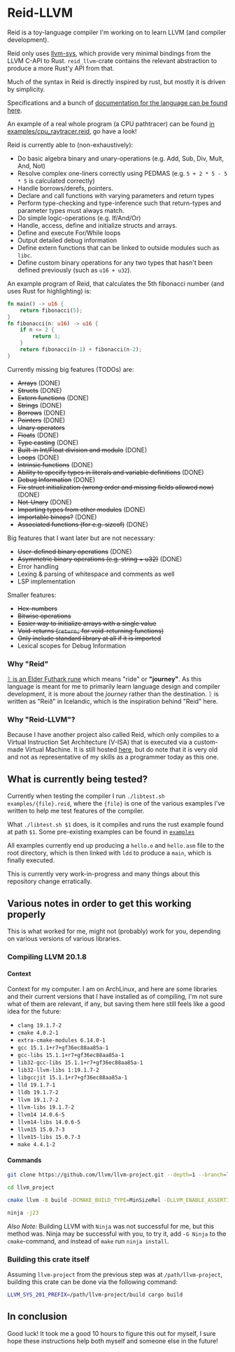 # Reid-LLVM
Reid is a toy-language compiler I'm working on to learn LLVM (and compiler
development).

Reid only uses [llvm-sys](https://gitlab.com/taricorp/llvm-sys.rs), which
provide very minimal bindings from the LLVM C-API to Rust. `reid_llvm`-crate
contains the relevant abstraction to produce a more Rust'y API from that.

Much of the syntax in Reid is directly inspired by rust, but mostly it is driven
by simplicity.

Specifications and a bunch of [documentation for the language can be found
here](./documentation/).

An example of a real whole program (a CPU pathtracer) can be found [in
examples/cpu_raytracer.reid](./examples/cpu_raytracer.reid), go have a look!

Reid is currently able to (non-exhaustively):
- Do basic algebra binary and unary-operations (e.g. Add, Sub, Div, Mult, And,
  Not)
- Resolve complex one-liners correctly using PEDMAS (e.g. `5 + 2 * 5 - 5 *
  5` is calculated correctly)
- Handle borrows/derefs, pointers.
- Declare and call functions with varying parameters and return types
- Perform type-checking and type-inference such that return-types and
  parameter types must always match.
- Do simple logic-operations (e.g. If/And/Or)
- Handle, access, define and initialize structs and arrays.
- Define and execute For/While loops
- Output detailed debug information
- Define extern functions that can be linked to outside modules such as `libc`.
- Define custom binary operations for any two types that hasn't been defined
  previously (such as `u16 + u32`).


An example program of Reid, that calculates the 5th fibonacci number (and uses
Rust for highlighting) is:
```rust
fn main() -> u16 {
    return fibonacci(5);
}
fn fibonacci(n: u16) -> u16 {
    if n <= 2 {
        return 1;
    }
    return fibonacci(n-1) + fibonacci(n-2);
}
```

Currently missing big features (TODOs) are:
- ~~Arrays~~ (DONE)
- ~~Structs~~ (DONE)
- ~~Extern functions~~ (DONE)
- ~~Strings~~ (DONE)
- ~~Borrows~~ (DONE)
- ~~Pointers~~ (DONE)
- ~~Unary operators~~
- ~~Floats~~ (DONE)
- ~~Type casting~~ (DONE)
- ~~Built-in Int/Float division and modulo~~ (DONE)
- ~~Loops~~ (DONE)
- ~~Intrinsic functions~~ (DONE)
- ~~Ability to specify types in literals and variable definitions~~ (DONE)
- ~~Debug Information~~ (DONE)
- ~~Fix struct initialization (wrong order and missing fields allowed now)~~ (DONE)
- ~~Not-Unary~~ (DONE)
- ~~Importing types from other modules~~ (DONE)
- ~~Importable binops?~~ (DONE)
- ~~Associated functions (for e.g. sizeof)~~ (DONE)

Big features that I want later but are not necessary:
- ~~User-defined binary operations~~ (DONE)
- ~~Asymmetric binary operations (e.g. string + u32)~~ (DONE)
- Error handling
- Lexing & parsing of whitespace and comments as well
- LSP implementation

Smaller features:
- ~~Hex-numbers~~
- ~~Bitwise operations~~
- ~~Easier way to initialize arrays with a single value~~
- ~~Void-returns (`return;` for void-returning functions)~~
- ~~Only include standard library at all if it is imported~~
- Lexical scopes for Debug Information

### Why "Reid"

[ᚱ is an Elder Futhark rune](https://en.wikipedia.org/wiki/Raido) which means
"ride" or **"journey"**. As this language is meant for me to primarily learn
language design and compiler development, it is more about the *journey* rather
than the destination. ᚱ is written as "Reið" in Icelandic, which is the
inspiration behind "Reid" here.

### Why "Reid-LLVM"?

Because I have another project also called Reid, which only compiles to a
Virtual Instruction Set Architecture (V-ISA) that is executed via a custom-made
Virtual Machine. It is still hosted
[here](https://git.teascade.net/teascade/reid), but do note that it is very old
and not as representative of my skills as a programmer today as this one.

## What is currently being tested?

Currently when testing the compiler I run `./libtest.sh examples/{file}.reid`,
where the `{file}` is one of the various examples I've written to help me test
features of the compiler.

What `./libtest.sh $1` does, is it compiles and runs the rust example found at
path `$1`. Some pre-existing examples can be found in [`examples`](./examples)

All examples currently end up producing a `hello.o` and `hello.asm` file to the
root directory, which is then linked with `ldd` to produce a `main`, which is
finally executed.

This is currently very work-in-progress and many things about this repository
change erratically.

## Various notes in order to get this working properly
This is what worked for me, might not (probably) work for you, depending on
various versions of various libraries.

### Compiling LLVM 20.1.8

#### Context
Context for my computer. I am on ArchLinux, and here are some libraries and
their current versions that I have installed as of compiling, I'm not sure what
of them are relevant, if any, but saving them here still feels like a good idea
for the future:
- `clang 19.1.7-2`
- `cmake 4.0.2-1`
- `extra-cmake-modules 6.14.0-1`
- `gcc 15.1.1+r7+gf36ec88aa85a-1`
- `gcc-libs 15.1.1+r7+gf36ec88aa85a-1`
- `lib32-gcc-libs 15.1.1+r7+gf36ec88aa85a-1`
- `lib32-llvm-libs 1:19.1.7-2`
- `libgccjit 15.1.1+r7+gf36ec88aa85a-1`
- `lld 19.1.7-1`
- `lldb 19.1.7-2`
- `llvm 19.1.7-2`
- `llvm-libs 19.1.7-2`
- `llvm14 14.0.6-5`
- `llvm14-libs 14.0.6-5`
- `llvm15 15.0.7-3`
- `llvm15-libs 15.0.7-3`
- `make 4.4.1-2`


#### Commands

```sh
git clone https://github.com/llvm/llvm-project.git --depth=1 --branch=llvmorg-20.1.8

cd llvm_project

cmake llvm -B build -DCMAKE_BUILD_TYPE=MinSizeRel -DLLVM_ENABLE_ASSERTIONS=ON -DLLVM_INCLUDE_TESTS=OFF -DLLVM_BUILD_BENCHMARKS=OFF -G Ninja -DLLVM_USE_LINKER="ld.lld" -DLLVM_PARALLEL_LINK_JOBS=8

ninja -j23
```

*Also Note:* Building LLVM with `Ninja` was not successful for me, but this
method was. Ninja may be successful with you, to try it, add `-G Ninja` to the
`cmake`-command, and instead of `make` run `ninja install`.

### Building this crate itself

Assuming `llvm-project` from the previous step was at
`/path/llvm-project`, building this crate can be done via the following command:

```sh
LLVM_SYS_201_PREFIX=/path/llvm-project/build cargo build
```

## In conclusion
Good luck! It took me a good 10 hours to figure this out for myself, I sure hope
these instructions help both myself and someone else in the future!